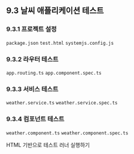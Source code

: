 ## 9.3 날씨 애플리케이션 테스트

### 9.3.1 프로젝트 설정
`package.json`
`test.html`
`systemjs.config.js`

### 9.3.2 라우터 테스트
`app.routing.ts`
`app.component.spec.ts`

### 9.3.3 서비스 테스트
`weather.service.ts`
`weather.service.spec.ts`

### 9.3.4 컴포넌트 테스트
`weather.component.ts`
`weather.component.spec.ts`

HTML 기반으로 테스트 러너 실행하기
